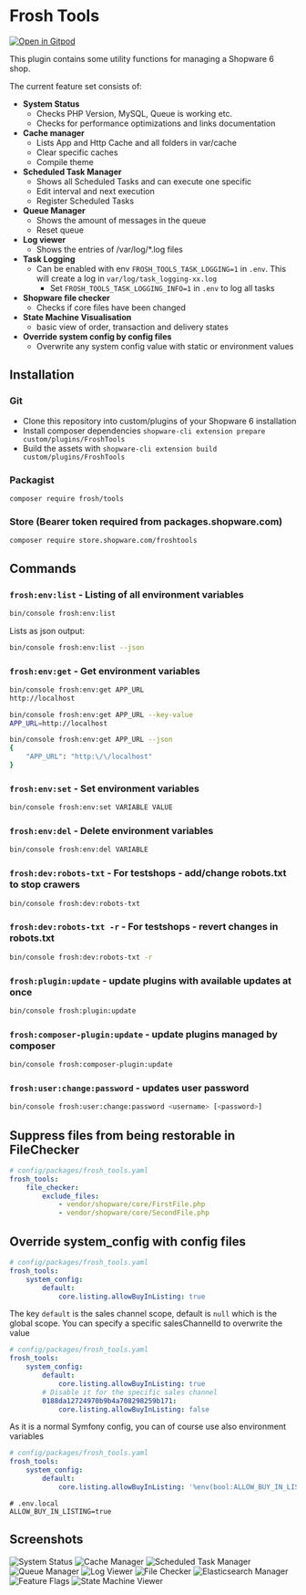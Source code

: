 # Frosh Tools

[![Open in Gitpod](https://gitpod.io/button/open-in-gitpod.svg)](https://gitpod.io/#https://github.com/FriendsOfShopware/FroshTools)

This plugin contains some utility functions for managing a Shopware 6 shop.

The current feature set consists of:

- **System Status**
  - Checks PHP Version, MySQL, Queue is working etc.
  - Checks for performance optimizations and links documentation
- **Cache manager**
  - Lists App and Http Cache and all folders in var/cache
  - Clear specific caches
  - Compile theme
- **Scheduled Task Manager**
  - Shows all Scheduled Tasks and can execute one specific
  - Edit interval and next execution
  - Register Scheduled Tasks
- **Queue Manager**
  - Shows the amount of messages in the queue
  - Reset queue
- **Log viewer**
  - Shows the entries of /var/log/*.log files
- **Task Logging**
  - Can be enabled with env `FROSH_TOOLS_TASK_LOGGING=1` in `.env`. This will create a log in `var/log/task_logging-xx.log`
    - Set `FROSH_TOOLS_TASK_LOGGING_INFO=1` in `.env` to log all tasks
- **Shopware file checker**
  - Checks if core files have been changed
- **State Machine Visualisation**
  - basic view of order, transaction and delivery states
- **Override system config by config files**
  - Overwrite any system config value with static or environment values

## Installation

### Git
- Clone this repository into custom/plugins of your Shopware 6 installation
- Install composer dependencies `shopware-cli extension prepare custom/plugins/FroshTools`
- Build the assets with `shopware-cli extension build custom/plugins/FroshTools`

### Packagist
    composer require frosh/tools

### Store (Bearer token required from packages.shopware.com)
    composer require store.shopware.com/froshtools

## Commands

### `frosh:env:list` - Listing of all environment variables
```bash
bin/console frosh:env:list
```
Lists as json output:
```bash
bin/console frosh:env:list --json
```

### `frosh:env:get` - Get environment variables

```bash
bin/console frosh:env:get APP_URL
http://localhost
```

```bash
bin/console frosh:env:get APP_URL --key-value
APP_URL=http://localhost
```

```bash
bin/console frosh:env:get APP_URL --json
{
    "APP_URL": "http:\/\/localhost"
}
```

### `frosh:env:set` - Set environment variables

```bash
bin/console frosh:env:set VARIABLE VALUE
```

### `frosh:env:del` - Delete environment variables

```bash
bin/console frosh:env:del VARIABLE
```

### `frosh:dev:robots-txt` - For testshops - add/change robots.txt to stop crawers

```bash
bin/console frosh:dev:robots-txt
```

### `frosh:dev:robots-txt -r` - For testshops - revert changes in robots.txt

```bash
bin/console frosh:dev:robots-txt -r
```

### `frosh:plugin:update` - update plugins with available updates at once

```bash
bin/console frosh:plugin:update
```

### `frosh:composer-plugin:update` - update plugins managed by composer
```bash
bin/console frosh:composer-plugin:update
```

### `frosh:user:change:password` - updates user password
```bash
bin/console frosh:user:change:password <username> [<password>]
```

## Suppress files from being restorable in FileChecker

```yaml
# config/packages/frosh_tools.yaml
frosh_tools:
    file_checker:
        exclude_files:
            - vendor/shopware/core/FirstFile.php
            - vendor/shopware/core/SecondFile.php
```

## Override system_config with config files

```yaml
# config/packages/frosh_tools.yaml
frosh_tools:
    system_config:
        default:
            core.listing.allowBuyInListing: true
```

The key `default` is the sales channel scope, default is `null` which is the global scope. You can specify a specific salesChannelId to overwrite the value

```yaml
# config/packages/frosh_tools.yaml
frosh_tools:
    system_config:
        default:
            core.listing.allowBuyInListing: true
        # Disable it for the specific sales channel
        0188da12724970b9b4a708298259b171:
            core.listing.allowBuyInListing: false
```

As it is a normal Symfony config, you can of course use also environment variables

```yaml
# config/packages/frosh_tools.yaml
frosh_tools:
    system_config:
        default:
            core.listing.allowBuyInListing: '%env(bool:ALLOW_BUY_IN_LISTING)%'
```

```
# .env.local
ALLOW_BUY_IN_LISTING=true
```

## Screenshots

![System Status](https://i.imgur.com/tKVIvFh.png)
![Cache Manager](https://i.imgur.com/9aIpljE.png)
![Scheduled Task Manager](https://i.imgur.com/osXwRgk.png)
![Queue Manager](https://i.imgur.com/Jca0Diw.png)
![Log Viewer](https://i.imgur.com/521xMdS.png)
![File Checker](https://i.imgur.com/WslZDJ3.png)
![Elasticsearch Manager](https://i.imgur.com/BtU7jTu.png)
![Feature Flags](https://i.imgur.com/VL0gLeM.png)
![State Machine Viewer](https://i.imgur.com/LAsbFMY.png)
